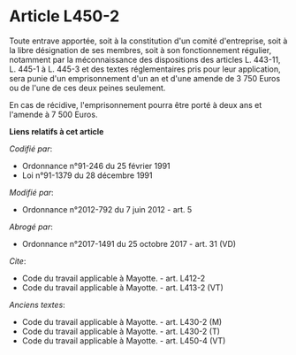 # Article L450-2

Toute entrave apportée, soit à la constitution d'un comité d'entreprise, soit à la libre désignation de ses membres, soit à
son fonctionnement régulier, notamment par la méconnaissance des dispositions des articles L. 443-11, L. 445-1 à L. 445-3 et
des textes réglementaires pris pour leur application, sera punie d'un emprisonnement d'un an et d'une amende de 3 750 Euros
ou de l'une de ces deux peines seulement.

En cas de récidive, l'emprisonnement pourra être porté à deux ans et l'amende à 7 500 Euros.

**Liens relatifs à cet article**

_Codifié par_:

  - Ordonnance n°91-246 du 25 février 1991
  - Loi n°91-1379 du 28 décembre 1991

_Modifié par_:

  - Ordonnance n°2012-792 du 7 juin 2012 - art. 5

_Abrogé par_:

  - Ordonnance n°2017-1491 du 25 octobre 2017 - art. 31 (VD)

_Cite_:

  - Code du travail applicable à Mayotte. - art. L412-2
  - Code du travail applicable à Mayotte. - art. L413-2 (VT)

_Anciens textes_:

  - Code du travail applicable à Mayotte. - art. L430-2 (M)
  - Code du travail applicable à Mayotte. - art. L430-2 (T)
  - Code du travail applicable à Mayotte. - art. L450-4 (VT)
